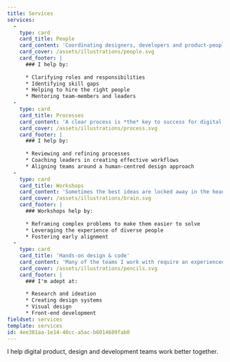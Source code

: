 ```yaml
---
title: Services
services:
  -
    type: card
    card_title: People
    card_content: 'Coordinating designers, developers and product-people into effective teams is often challenging. I''ve led numerous teams, and I know how to get the best from people.'
    card_cover: /assets/illustrations/people.svg
    card_footer: |
      ### I help by:
      
      * Clarifying roles and responsibilities
      * Identifying skill gaps
      * Helping to hire the right people
      * Mentoring team-members and leaders
  -
    type: card
    card_title: Processes
    card_content: 'A clear process is *the* key to success for digital teams. I''ve spent countless hours refining procedures to create brilliant products. Now, I love helping other teams do this too!'
    card_cover: /assets/illustrations/process.svg
    card_footer: |
      ### I help by:
      
      * Reviewing and refining processes
      * Coaching leaders in creating effective workflows
      * Aligning teams around a human-centred design approach
  -
    type: card
    card_title: Workshops
    card_content: 'Sometimes the best ideas are locked away in the head of the most unexpected people. I''m experienced in running workshops that draw-out creativity.'
    card_cover: /assets/illustrations/brain.svg
    card_footer: |
      ### Workshops help by:
      
      * Reframing complex problems to make them easier to solve
      * Leveraging the experience of diverse people
      * Fostering early alignment
  -
    type: card
    card_title: 'Hands-on design & code'
    card_content: 'Many of the teams I work with require an experienced pair of hands to accelerate their output. I can help with the day-to-day responsibilities of design and development.'
    card_cover: /assets/illustrations/pencils.svg
    card_footer: |
      ### I'm adept at:
      
      * Research and ideation
      * Creating design systems
      * Visual design
      * Front-end development
fieldset: services
template: services
id: 4ee381aa-1e14-40cc-a5ac-b6014689fab0
---
```

I help digital product, design and development teams work better together.